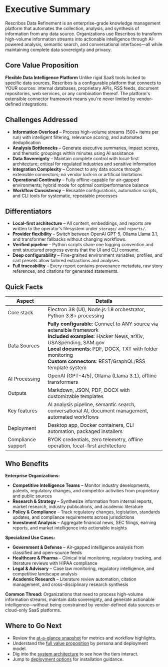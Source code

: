 # Executive Summary

Rescribos Data Refinement is an enterprise-grade knowledge management platform that automates the collection, analysis, and synthesis of information from any data source. Organizations use Rescribos to transform high-volume information streams into actionable intelligence through AI-powered analysis, semantic search, and conversational interfaces—all while maintaining complete data sovereignty and privacy.

## Core Value Proposition

**Flexible Data Intelligence Platform**
Unlike rigid SaaS tools locked to specific data sources, Rescribos is a configurable platform that connects to YOUR sources: internal databases, proprietary APIs, RSS feeds, document repositories, web services, or any combination thereof. The platform's extensible connector framework means you're never limited by vendor-defined integrations.

## Challenges Addressed

- **Information Overload** – Process high-volume streams (500+ items per run) with intelligent filtering, relevance scoring, and automated deduplication
- **Analysis Bottlenecks** – Generate executive summaries, impact scores, and thematic groupings within minutes using AI assistance
- **Data Sovereignty** – Maintain complete control with local-first architecture; critical for regulated industries and sensitive information
- **Integration Complexity** – Connect to any data source through extensible connectors; no vendor lock-in or artificial limitations
- **Operational Continuity** – Fully offline-capable for air-gapped environments; hybrid mode for optimal cost/performance balance
- **Workflow Consistency** – Reusable configurations, automation scripts, and CLI tools for systematic, repeatable processes

## Differentiators

- **Local-first architecture** – All content, embeddings, and reports are written to the operator’s filesystem under `storage/` and `reports/`.
- **Provider flexibility** – Switch between OpenAI GPT-5, Ollama Llama 3.1, and transformer fallbacks without changing workflows.
- **Verified pipeline** – Python scripts share one logging convention and emit structured progress events that the UI and CLI consume.
- **Deep configurability** – Fine-grained environment variables, profiles, and cart presets allow tailored extractions and analyses.
- **Full traceability** – Every report contains provenance metadata, raw story references, and citations for generated statements.

## Quick Facts

| Aspect | Details |
|--------|---------|
| Core stack | Electron 38 (UI), Node.js 18 orchestrator, Python 3.8+ processing |
| Data Sources | **Fully configurable**: Connect to ANY source via extensible framework<br>**Included examples**: Hacker News, arXiv, USASpending, SAM.gov<br>**Local documents**: PDF, DOCX, TXT with folder monitoring<br>**Custom connectors**: REST/GraphQL/RSS template system |
| AI Processing | OpenAI (GPT-4/5), Ollama (Llama 3.1), offline transformers |
| Outputs | Markdown, JSON, PDF, DOCX with customizable templates |
| Key features | AI analysis pipeline, semantic search, conversational AI, document management, automated workflows |
| Deployment | Desktop app, Docker containers, CLI automation, packaged installers |
| Compliance support | BYOK credentials, zero telemetry, offline operation, local-first architecture |

## Who Benefits

**Enterprise Organizations:**
- **Competitive Intelligence Teams** – Monitor industry developments, patents, regulatory changes, and competitor activities from proprietary and public sources
- **Research & Strategy** – Synthesize information from internal reports, market research, industry publications, and academic literature
- **Policy & Compliance** – Track regulatory changes, legislation, standards updates, and compliance requirements across jurisdictions
- **Investment Analysis** – Aggregate financial news, SEC filings, earning reports, and market intelligence into actionable insights

**Specialized Use Cases:**
- **Government & Defense** – Air-gapped intelligence analysis from classified and open-source feeds
- **Healthcare & Pharma** – Clinical trial monitoring, regulatory tracking, and literature reviews with HIPAA compliance
- **Legal & Advisory** – Case law monitoring, regulatory intelligence, and competitive landscape analysis
- **Academic Research** – Literature review automation, citation management, and cross-disciplinary research synthesis

**Common Thread:**
Organizations that need to process high-volume information streams, maintain data sovereignty, and generate actionable intelligence—without being constrained by vendor-defined data sources or cloud-only SaaS platforms.

## Where to Go Next

- Review the [at-a-glance snapshot](at-a-glance.md) for metrics and workflow highlights.
- Understand the [full value proposition](value-proposition.md) by persona and deployment model.
- Dig into the [system architecture](../architecture/README.md) to see how the tiers interact.
- Jump to [deployment options](../deployment/README.md) for installation guidance.

